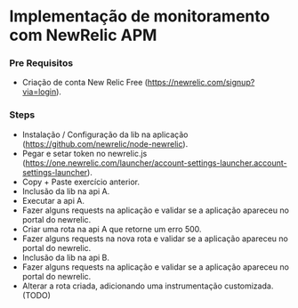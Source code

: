 # Implementação de monitoramento com NewRelic APM

### Pre Requisitos 
* Criação de conta New Relic Free (https://newrelic.com/signup?via=login).

### Steps
* Instalação / Configuração da lib na aplicação (https://github.com/newrelic/node-newrelic).
* Pegar e setar token no newrelic.js (https://one.newrelic.com/launcher/account-settings-launcher.account-settings-launcher).
* Copy + Paste exercício anterior.
* Inclusão da lib na api A.
* Executar a api A.
* Fazer alguns requests na aplicação e validar se a aplicação apareceu no portal do newrelic.
* Criar uma rota na api A que retorne um erro 500.
* Fazer alguns requests na nova rota e validar se a aplicação apareceu no portal do newrelic.
* Inclusão da lib na api B.
* Fazer alguns requests na aplicação e validar se a aplicação apareceu no portal do newrelic.
* Alterar a rota criada, adicionando uma instrumentação customizada. (TODO)